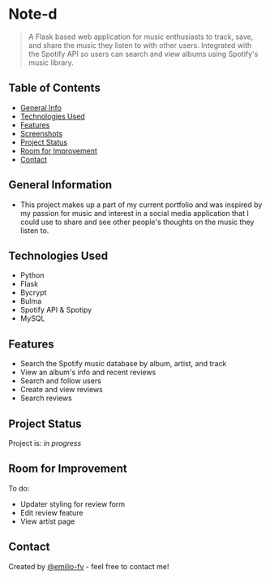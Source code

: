 # Note-d
> A Flask based web application for music enthusiasts to track, save, and share the music they listen to with other users. Integrated with the Spotify API so users can search and view albums using Spotify's music library. 


## Table of Contents
* [General Info](#general-information)
* [Technologies Used](#technologies-used)
* [Features](#features)
* [Screenshots](#screenshots)
* [Project Status](#project-status)
* [Room for Improvement](#room-for-improvement)
* [Contact](#contact)
<!-- * [License](#license) -->


## General Information
- This project makes up a part of my current portfolio and was inspired by my passion for music and interest in a social media application that I could use to share and see other people's thoughts on the music they listen to. 


## Technologies Used
- Python
- Flask
- Bycrypt
- Bulma
- Spotify API & Spotipy
- MySQL


## Features
- Search the Spotify music database by album, artist, and track
- View an album's info and recent reviews
- Search and follow users
- Create and view reviews
- Search reviews

<!-- ## Screenshots -->

## Project Status
Project is: _in progress_ 


## Room for Improvement
To do:
- Updater styling for review form
- Edit review feature
- View artist page

## Contact
Created by [@emilio-fv](https://github.com/emilio-fv) - feel free to contact me!
